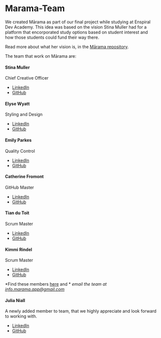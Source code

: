 # Marama-Team
We created Mārama as part of our final project while studying at Enspiral Dev Academy. This idea was based on the vision Stina Muller had for a platform that encorporated study options based on student interest and how those students could fund their way there. 

Read more about what her vision is, in the [Mārama repository](https://github.com/Marama-App/marama).


The team that work on Mārama are:

#### Stina Muller 
Chief Creative Officer
- [LinkedIn](https://github.com/stina-muller)
- [GitHub](https://github.com/stina-muller)


#### Elyse Wyatt
 Styling and Design
- [LinkedIn](https://www.linkedin.com/in/elysewyatt/)
- [GitHub](https://github.com/ElyseWyatt)

#### Emily Parkes
Quality Control
- [LinkedIn](https://www.linkedin.com/in/emilyparkes/)
- [GitHub](https://github.com/emilyparkes)

#### Catherine Fromont 
GitHub Master
- [LinkedIn](https://www.linkedin.com/in/catherine-fromont-03199a158/)
- [GitHub](https://github.com/catherinefromont)

#### Tian du Toit 
Scrum Master
- [LinkedIn](https://www.linkedin.com/in/tian-du-toit-15785615a/)
- [GitHub](https://github.com/tian-dutoit)

#### Kimmi Rindel
Scrum Master
- [LinkedIn](https://www.linkedin.com/in/kimmi-rindel-59437515b/)
- [GitHub](https://github.com/rkimmi)


*Find these members [here](http://www.marama.org.nz/about) and *
*email the team at info.marama.app@gmail.com*


#### Julia Niall
A newly added member to team, that we highly appreciate and look forward to working with.
- [LinkedIn](https://www.linkedin.com/in/julia-niall/)
- [GitHub](https://github.com/julia-mareike)
